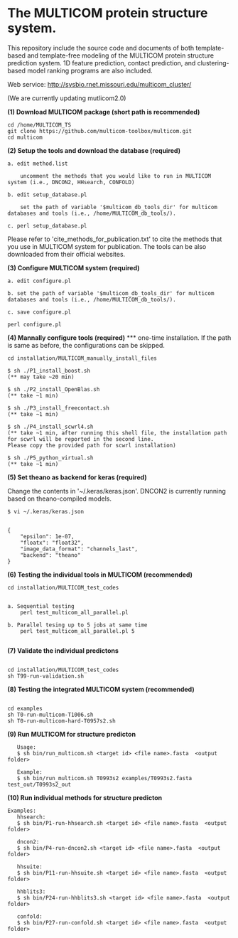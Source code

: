 # The MULTICOM protein structure system. 
This repository include the source code and documents of both template-based and template-free modeling of the MULTICOM protein structure prediction system. 1D feature prediction, contact prediction, and clustering-based model ranking programs are also included.

Web service: http://sysbio.rnet.missouri.edu/multicom_cluster/

(We are currently updating mutlicom2.0)

**(1) Download MULTICOM package (short path is recommended)**

```
cd /home/MULTICOM_TS
git clone https://github.com/multicom-toolbox/multicom.git
cd multicom
```

**(2) Setup the tools and download the database (required)**

```
a. edit method.list

    uncomment the methods that you would like to run in MULTICOM system (i.e., DNCON2, HHsearch, CONFOLD) 

b. edit setup_database.pl

    set the path of variable '$multicom_db_tools_dir' for multicom databases and tools (i.e., /home/MULTICOM_db_tools/).

c. perl setup_database.pl
```

Please refer to 'cite_methods_for_publication.txt' to cite the methods that you use in MULTICOM system for publication. The tools can be also downloaded from their official websites.


**(3) Configure MULTICOM system (required)**

```
a. edit configure.pl

b. set the path of variable '$multicom_db_tools_dir' for multicom databases and tools (i.e., /home/MULTICOM_db_tools/).

c. save configure.pl

perl configure.pl
```

**(4) Mannally configure tools (required)**
*** one-time installation. If the path is same as before, the configurations can be skipped.
```
cd installation/MULTICOM_manually_install_files

$ sh ./P1_install_boost.sh 
(** may take ~20 min)

$ sh ./P2_install_OpenBlas.sh 
(** take ~1 min)

$ sh ./P3_install_freecontact.sh 
(** take ~1 min)

$ sh ./P4_install_scwrl4.sh 
(** take ~1 min, after running this shell file, the installation path for scwrl will be reported in the second line. 
Please copy the provided path for scwrl installation)

$ sh ./P5_python_virtual.sh 
(** take ~1 min)
```

**(5) Set theano as backend for keras (required)**

Change the contents in '~/.keras/keras.json'. DNCON2 is currently running based on theano-compiled models.
```
$ vi ~/.keras/keras.json


{
    "epsilon": 1e-07,
    "floatx": "float32",
    "image_data_format": "channels_last",
    "backend": "theano"
}
```

**(6) Testing the individual tools in MULTICOM (recommended)**

```
cd installation/MULTICOM_test_codes

   
a. Sequential testing 
    perl test_multicom_all_parallel.pl
  
b. Parallel tesing up to 5 jobs at same time
    perl test_multicom_all_parallel.pl 5
    
```

**(7) Validate the individual predictons**

```

cd installation/MULTICOM_test_codes
sh T99-run-validation.sh

```

**(8) Testing the integrated MULTICOM system (recommended)**

```

cd examples
sh T0-run-multicom-T1006.sh
sh T0-run-multicom-hard-T0957s2.sh

```

**(9) Run MULTICOM for structure predicton**

```
   Usage:
   $ sh bin/run_multicom.sh <target id> <file name>.fasta  <output folder>

   Example:
   $ sh bin/run_multicom.sh T0993s2 examples/T0993s2.fasta test_out/T0993s2_out
```

**(10) Run individual methods for structure predicton**

```
Examples:
   hhsearch:
   $ sh bin/P1-run-hhsearch.sh <target id> <file name>.fasta  <output folder>
   
   dncon2:
   $ sh bin/P4-run-dncon2.sh <target id> <file name>.fasta  <output folder>

   hhsuite:
   $ sh bin/P11-run-hhsuite.sh <target id> <file name>.fasta  <output folder>

   hhblits3:
   $ sh bin/P24-run-hhblits3.sh <target id> <file name>.fasta  <output folder>

   confold:
   $ sh bin/P27-run-confold.sh <target id> <file name>.fasta  <output folder>

```
